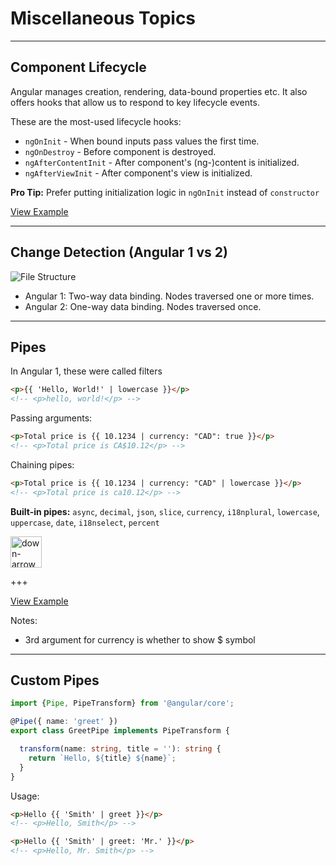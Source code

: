 # Miscellaneous Topics

---

## Component Lifecycle

Angular manages creation, rendering, data-bound properties etc. It also offers hooks that allow us to respond to key lifecycle events.

These are the most-used lifecycle hooks:

- `ngOnInit` - When bound inputs pass values the first time.
- `ngOnDestroy` - Before component is destroyed.
- `ngAfterContentInit` - After component's (ng-)content is initialized.
- `ngAfterViewInit` - After component's view is initialized.

**Pro Tip:** Prefer putting initialization logic in `ngOnInit` instead of `constructor`

[View Example](https://plnkr.co/edit/0hHM5hQJLuuwA8scxAil?p=preview)

---

## Change Detection (Angular 1 vs 2)

![File Structure](content/images/angular1-vs-angular2.jpg)

- Angular 1: Two-way data binding. Nodes traversed one or more times.
- Angular 2: One-way data binding. Nodes traversed once.

---

## Pipes

In Angular 1, these were called filters

```html
<p>{{ 'Hello, World!' | lowercase }}</p>
<!-- <p>hello, world!</p> -->
```

Passing arguments:

```html
<p>Total price is {{ 10.1234 | currency: "CAD": true }}</p>
<!-- <p>Total price is CA$10.12</p> -->
```

Chaining pipes: 

```html
<p>Total price is {{ 10.1234 | currency: "CAD" | lowercase }}</p>
<!-- <p>Total price is ca10.12</p> -->
```

**Built-in pipes:** `async`, `decimal`, `json`, `slice`, `currency`, `i18nplural`, `lowercase`, `uppercase`, `date`, `i18nselect`, `percent`

<img src="content/images/down_arrow_trans.png" alt="down-arrow" style="height: 50px; width: 50px;"/>

+++

[View Example](https://plnkr.co/edit/p89vQtCkr51Turd3R2pM?p=preview)

Notes: 

- 3rd argument for currency is whether to show $ symbol

---

## Custom Pipes

```ts
import {Pipe, PipeTransform} from '@angular/core';

@Pipe({ name: 'greet' })
export class GreetPipe implements PipeTransform {

  transform(name: string, title = ''): string {
    return `Hello, ${title} ${name}`;
  }
}
```

Usage:

```html
<p>Hello {{ 'Smith' | greet }}</p>
<!-- <p>Hello, Smith</p> -->

<p>Hello {{ 'Smith' | greet: 'Mr.' }}</p>
<!-- <p>Hello, Mr. Smith</p> -->
```
